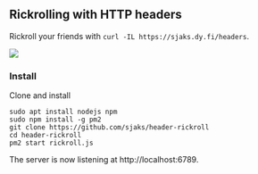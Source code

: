 ## Rickrolling with HTTP headers
Rickroll your friends with `curl -IL https://sjaks.dy.fi/headers`.

![](https://i.imgur.com/kF7CXq7.gif)

### Install
Clone and install
```
sudo apt install nodejs npm
sudo npm install -g pm2
git clone https://github.com/sjaks/header-rickroll
cd header-rickroll
pm2 start rickroll.js
```
The server is now listening at http://localhost:6789.

